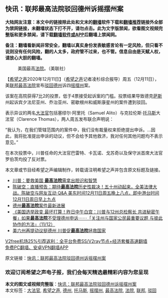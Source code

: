  <h2>快讯：联邦最高法院驳回德州诉摇摆州案</h2> <p class="notice"><b>大陆网友注意：本文中的链接除此处和文末的<a href="https://github.com/bannedbook/fanqiang" >翻墙</a>软件下载和<a href="https://github.com/killgcd/justmysocks/blob/master/README.md">翻墙推荐</a>链接外全部为禁网链接，未翻墙状态下打不开，请勿点击。此为文字版禁闻，欲看图文视频完整版和更多禁闻，请下载<a href="https://github.com/bannedbook/fanqiang">翻墙软件或APP</a>后翻墙上禁闻网。</p><p>备注：翻墙看新闻非常安全，翻墙以真实身份发表敏感言论有一定风险，但只看不说则没有任何风险，翻的人太多，政府管不过来，也不管。信息自由是天赋人权，请放心大胆的翻墙。</b></p>  <div class="entry"> <figure><figcaption>美国最高<a href="https://www.bannedbook.org/bnews/tag/%e6%b3%95%e9%99%a2/" class="st_tag internal_tag" rel="tag" title="标签 法院 下的日志">法院</a>。（美联社）</figcaption></figure> <p>【<span class='wp_keywordlink_affiliate'><a href="https://www.soundofhope.org" title="希望之声" target="_blank">希望之声</a></span>2020年12月11日】（<a href="https://www.bannedbook.org/bnews/tag/%e5%b8%8c%e6%9c%9b%e4%b9%8b%e5%a3%b0/" class="st_tag internal_tag" rel="tag" title="标签 希望之声 下的日志">希望之声</a>记者凌杉综合报导）周五（12月11日），美<a href="https://www.bannedbook.org/bnews/tag/%E8%81%94%E9%82%A6/" class="st_tag internal_tag" rel="tag" title="标签 联邦 下的日志">联邦</a><a href="https://www.bannedbook.org/bnews/tag/%e6%9c%80%e9%ab%98%e6%b3%95%e9%99%a2/" class="st_tag internal_tag" rel="tag" title="标签 最高法院 下的日志">最高法院</a>宣布<a href="https://www.bannedbook.org/bnews/tag/%E9%A9%B3%E5%9B%9E/" class="st_tag internal_tag" rel="tag" title="标签 驳回 下的日志">驳回</a><a href="https://www.bannedbook.org/bnews/tag/%e5%be%b7%e5%b7%9e/" class="st_tag internal_tag" rel="tag" title="标签 德州 下的日志">德州</a>诉四<a href="https://www.bannedbook.org/bnews/tag/%E6%91%87%E6%91%86%E5%B7%9E/" class="st_tag internal_tag" rel="tag" title="标签 摇摆州 下的日志">摇摆州</a>案。</p> <p>该案在高院获得7比2的投票，低于4票接受起诉案的门槛。投票结果导致德克<span class='wp_keywordlink'><a href="https://www.bannedbook.org/forum5/topic42.html" title="萨斯、诚信与自救" target="_blank">萨斯</a></span>州起诉宾夕法尼亚州、乔治亚州、密歇根州和威斯康星州的案件遭到驳回。</p> <p>表示异议的两名<a href="https://www.bannedbook.org/bnews/tag/%e5%a4%a7%e6%b3%95%e5%ae%98/" class="st_tag internal_tag" rel="tag" title="标签 大法官 下的日志">大法官</a>包括塞缪尔·阿里托（Samuel Alito）与克拉伦斯·<a href="https://www.bannedbook.org/bnews/tag/%E6%89%98%E9%A9%AC%E6%96%AF/" class="st_tag internal_tag" rel="tag" title="标签 托马斯 下的日志">托马斯</a>大法官（Clarence Thomas），两人周五发布联合声明说：</p> <p>“我认为，在我们管辖范围内的案件中，我们没有裁量权来拒绝提出申诉。…因此，我将批准提出申诉的动议，但不会给予其他救济，我对任何其他问题均不表示意见。”</p>  <p>在本次投票中，川普任命的大法官巴雷特、卡瓦诺、戈苏奇以及保守派首席大法官罗伯茨均投了反对票。</p> <p>本文章或节目经希望之声编辑制作，转载请注明希望之声并包含原文标题及链接。</p> <ul class='op-related-articles' title='相关阅读'> <li><a href='https://www.bannedbook.org/bnews/comments/20201212/1446161.html' target='_blank'>川普：要救美国 <b>最高法院</b>需拿出胆识和智慧</a></li> <li><a href='https://www.bannedbook.org/bnews/cbnews/20201212/1446122.html' target='_blank'>陈破空：直播预告：期待<b>最高法院</b>历史性裁决！五十州动起来，全美法律大战。陈破空与网友互动 Q&amp;A 美东时间12月11日周五晚上八点，即中港台时间12月11日周日早上九点</a></li> <li><a href='https://www.bannedbook.org/bnews/cbnews/20201212/1446121.html' target='_blank'>德州<b>最高法院</b>案件最新进展</a></li> <li><a href='https://www.bannedbook.org/bnews/bannedvideo/20201212/1446091.html' target='_blank'>《美国选举政变 最坏打算！昨日中午白宫：川普与12州总检察长 共进秘密午餐」如果<b>最高法院</b>不受理德州申诉⋯⋯「关注州与国家公民最重要议题 与彼此协作的方法」（11/12）</a></li> <li><a href='https://www.bannedbook.org/bnews/bannedvideo/20201212/1446077.html' target='_blank'>美六州再提动议挺德州 川普促<b>最高法院</b>拯救国家</a></li> </ul> <p class="texttj"> <a href="https://www.bannedbook.org/forum23/topic22702.html" target="_blank">V2free机场25%引荐返利：全平台免费SS/V2ray节点+经济套餐高速翻墙</a><br/> <a href="https://github.com/bannedbook/fanqiang/wiki/%E7%A6%81%E9%97%BB%E7%BD%91%E5%AE%89%E5%8D%93%E7%BF%BB%E5%A2%99%E6%96%B0%E9%97%BBAPP" target="_blank">免费PC翻墙、安卓VPN翻墙APP</a></p><p>原文链接：<a class="src_link"  href="https://www.soundofhope.org/post/452755" target="_blank">快讯：联邦最高法院驳回德州诉摇摆州案</a></p> <h3>欢迎订阅希望之声电子报，我们会每天精选最精彩内容为您呈现</h3> </p> <a name='sharetosocial'></a>       <div><b>本文的图文或视频完整版</b>：<a href='https://www.bannedbook.org/bnews/comments/20201212/1446166.html'>快讯：联邦最高法院驳回德州诉摇摆州案</a></div>  </div><!--END ENTRY--> <div class="postfooter"> <div>本文标签：<a href="https://www.bannedbook.org/bnews/tag/%e5%a4%a7%e6%b3%95%e5%ae%98/" rel="tag">大法官</a>, <a href="https://www.bannedbook.org/bnews/tag/%e5%b8%8c%e6%9c%9b%e4%b9%8b%e5%a3%b0/" rel="tag">希望之声</a>, <a href="https://www.bannedbook.org/bnews/tag/%e5%be%b7%e5%b7%9e/" rel="tag">德州</a>, <a href="https://www.bannedbook.org/bnews/tag/%E6%89%98%E9%A9%AC%E6%96%AF/" rel="tag">托马斯</a>, <a href="https://www.bannedbook.org/bnews/tag/%E6%91%87%E6%91%86%E5%B7%9E/" rel="tag">摇摆州</a>, <a href="https://www.bannedbook.org/bnews/tag/%e6%9c%80%e9%ab%98%e6%b3%95%e9%99%a2/" rel="tag">最高法院</a>, <a href="https://www.bannedbook.org/bnews/tag/%e6%b3%95%e9%99%a2/" rel="tag">法院</a>, <a href="https://www.bannedbook.org/bnews/tag/%E8%81%94%E9%82%A6/" rel="tag">联邦</a>, <a href="https://www.bannedbook.org/bnews/tag/%E9%A9%B3%E5%9B%9E/" rel="tag">驳回</a></div>  </div><!--END POSTFOOTER--> 